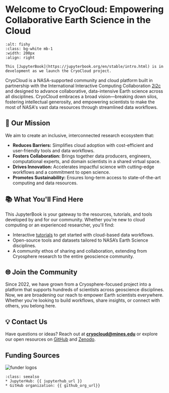 # Welcome to CryoCloud: Empowering Collaborative Earth Science in the Cloud
```{image} img/MinesLogos/stacked_white.png
:alt: fishy
:class: bg-white mb-1
:width: 200px
:align: right
```

```{Note}
This [JupyterBook](https://jupyterbook.org/en/stable/intro.html) is in development as we launch the CryoCloud project.
```
CryoCloud is a NASA-supported community and cloud platform built in partnership with the International Interactive Computing Collaboration [2i2c](https://2i2c.org/) and designed to advance collaborative, data-intensive Earth science across all disciplines. CryoCloud embraces a broad vision—breaking down silos, fostering intellectual generosity, and empowering scientists to make the most of NASA's vast data resources through streamlined data workflows.


## 🚀 Our Mission  
We aim to create an inclusive, interconnected research ecosystem that:
- **Reduces Barriers:** Simplifies cloud adoption with cost-efficient and user-friendly tools and data workflows.
- **Fosters Collaboration:** Brings together data producers, engineers, computational experts, and domain scientists in a shared virtual space.  
- **Drives Innovation:** Accelerates impactful science with cutting-edge workflows and a commitment to open science.  
- **Promotes Sustainability:** Ensures long-term access to state-of-the-art computing and data resources.

## 📚 What You'll Find Here  
This JupyterBook is your gateway to the resources, tutorials, and tools developed by and for our community. Whether you're new to cloud computing or an experienced researcher, you'll find:
- Interactive [tutorials](tutorials/index) to get started with cloud-based data workflows.
- Open-source tools and datasets tailored to NASA’s Earth Science disciplines.
- A community ethos of sharing and collaboration, extending from Cryosphere research to the entire geoscience community.

## 🌐 Join the Community  
Since 2022, we have grown from a Cryosphere-focused project into a platform that supports hundreds of scientists across geoscience disciplines. Now, we are broadening our reach to empower Earth scientists everywhere. Whether you're looking to build workflows, share insights, or connect with others, you belong here.

## 💡 Contact Us  
Have questions or ideas? Reach out at **cryocloud@mines.edu** or explore our open resources on [GitHub](https://github.com/CryoInTheCloud) and [Zenodo](https://zenodo.org/communities/cryointhecloud).

## Funding Sources
![funder logos](/img/funderlogos.png)

```{admonition} Quick links for the event
:class: seealso
* JupyterHub: {{ jupyterhub_url }}
* GitHub organization: {{ github_org_url}}
```

